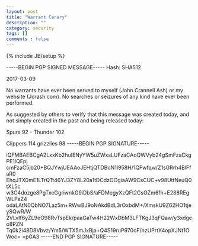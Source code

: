 ```yaml
---
layout: post
title: "Warrant Canary"
description: ""
category: security
tags: []
comments : false
---
```

{% include JB/setup %}

-----BEGIN PGP SIGNED MESSAGE-----
Hash: SHA512

2017-03-09

No warrants have ever been served to myself (John Crannell Ash)  or my website (Jcrash.com). No searches or seizures of any kind have ever been performed.

As suggested by others to verify that this message was created today, and not simply created in the past and being released today:

Spurs 92 - Thunder 102

Clippers 114 grizzlies 98
-----BEGIN PGP SIGNATURE-----

iQFMBAEBCgA2LxxKb2huIENyYW5uZWxsLUFzaCAoQWVyb24gSmFzaCkgPE1lQEpj
cmFzaC5jb20+BQJYwjUEAAoJEHtjQTDBoN1I958H/1QFwfqw/Z1sGRrh4BlFfaR0
EhqJTX0mE1LTrQTt46YJ3ZY8L20a1tDCdzOOgiaAW9CsCUC+v98UttNeuQ0tXL5c
w3C4dozge8PgTxeGgriwnkG9iDbS/aFDMegyXzQFt2CsOZm6fh+E288REgWLPaZ4
odaLAtN0QbNO7Laz5m+RWwBJ9oNAkdBdL3rOxbdM+/XmskU9Z62HO1tjeySQwR/W
2VLvIf6yZL9eO98RvTspEk/paaGaTw4H22WxDbM3LFTKgJ3qFQaw/y3xdgeo8PZN
Tq0k2i48D8Vbvz/Ym5/WTX5mJxBja+Q4S19ruP970oF/nzUPrtX4opXJNt1OWoc=
=pGA3
-----END PGP SIGNATURE-----